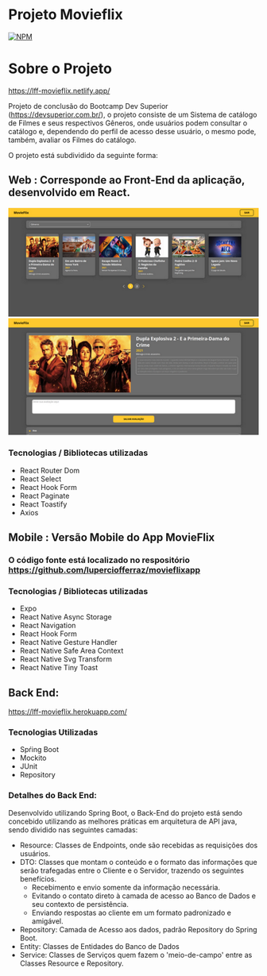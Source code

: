 # Projeto Movieflix 

[![NPM](https://img.shields.io/npm/l/react)](https://github.com/luperciofferraz/movieflix/blob/main/LICENSE)

# Sobre o Projeto

https://lff-movieflix.netlify.app/

Projeto de conclusão do Bootcamp Dev Superior (https://devsuperior.com.br/), o projeto consiste de um Sistema de catálogo de Filmes e seus respectivos Gêneros, onde usuários podem consultar o catálogo e, dependendo do perfil de acesso desse usuário, o mesmo pode, também, avaliar os Filmes do catálogo.

O projeto está subdividido da seguinte forma:

## Web : Corresponde ao Front-End da aplicação, desenvolvido em React.

![Web1](https://github.com/luperciofferraz/Assets/blob/main/MFtelaCatalogo.png) 
![Web2](https://github.com/luperciofferraz/Assets/blob/main/MFtelaDetalhes.png)

### Tecnologias / Bibliotecas utilizadas

- React Router Dom
- React Select
- React Hook Form
- React Paginate
- React Toastify
- Axios

## Mobile : Versão Mobile do App MovieFlix

### O código fonte está localizado no respositório https://github.com/luperciofferraz/movieflixapp 

### Tecnologias / Bibliotecas utilizadas

- Expo
- React Native Async Storage
- React Navigation
- React Hook Form
- React Native Gesture Handler
- React Native Safe Area Context
- React Native Svg Transform
- React Native Tiny Toast

## Back End:

https://lff-movieflix.herokuapp.com/

### Tecnologias Utilizadas

- Spŕing Boot
- Mockito
- JUnit
- Repository

### Detalhes do Back End:

Desenvolvido utilizando Spring Boot, o Back-End do projeto está sendo concebido utilizando as melhores práticas em arquitetura de API java, sendo dividido nas seguintes camadas:

- Resource: Classes de Endpoints, onde são recebidas as requisições dos usuários.
- DTO: Classes que montam o conteúdo e o formato das informações que serão trafegadas entre o Cliente e o Servidor, trazendo os seguintes benefícios.
    - Recebimento e envio somente da informação necessária.
    - Evitando o contato direto à camada de acesso ao Banco de Dados e seu contexto de persistência.
    - Enviando respostas ao cliente em um formato padronizado e amigável.
- Repository: Camada de Acesso aos dados, padrão Repository do Spring Boot.
- Entity: Classes de Entidades do Banco de Dados
- Service: Classes de Serviços quem fazem o 'meio-de-campo' entre as Classes Resource e Repository.

